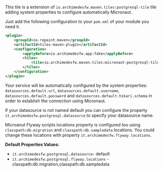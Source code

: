 This tile is a extension of `io.archimedesfw.maven.tiles:postgresql-tile` tile adding system properties to configure automatically Micronaut.

Just add the following configuration to your `pom.xml` of your module you need it.

```xml
<plugin>
    <groupId>io.repaint.maven</groupId>
    <artifactId>tiles-maven-plugin</artifactId>
    <configuration>
        <applyBefore>io.archimedesfw.app:fake</applyBefore>
        <tiles>
            <tile>io.archimedesfw.maven.tiles:micronaut-postgresql-tile:${last-version}</tile>
        </tiles>
    </configuration>
</plugin>
```

Your service will be automatically configured by the system properties: `datasources.default.url`, `datasources.default.username`, `datasources.default.password` and  `datasources.default.hikari.schema` in order to establish the connection using Micronaut.

If your datasource is not named default you can configure the property `it.archimedesfw.postgresql.datasource` to specify your datasource name.

Microanut Flyway scripts locations property is configured too using  `classpath:db.migration` and `classpath:db.sampledata` locations. You could change these locations with property `it.archimedesfw.flyway.locations`.

**Default Properties Values:**
* `it.archimedesfw.postgresql.datasource`- default
* `it.archimedesfw.postgresql.flyway.locations` - classpath:db.migration,classpath:db.sampledata


